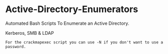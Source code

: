 # Active-Directory-Enumerators
Automated Bash Scripts To Enumerate an Active Directory.

Kerberos,
SMB &
 LDAP

```
For the crackmapexec script you can use -N if you don't want to use a password.
```
